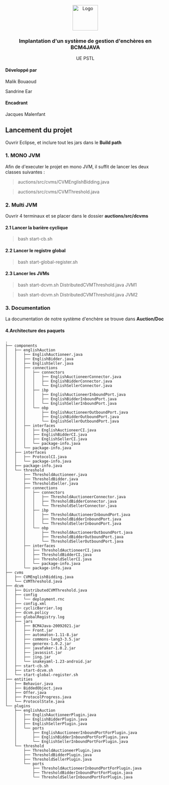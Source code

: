 <div id="top"></div>

<br />
<div align="center">
    <img src="https://cdn-icons.flaticon.com/png/512/566/premium/566761.png?token=exp=1653080572~hmac=38b693ae28aba457fdfe302256241de9" alt="Logo" width="80" height="80">

  <h3 align="center">Implantation d'un système de gestion d'enchères en BCM4JAVA</h3>

  <p align="center">
  UE PSTL
    <br/>
  </p>
</div>

#### Développé par

Malik Bouaoud

Sandrine Ear

#### Encadrant  
Jacques Malenfant

## Lancement du projet

Ouvrir Eclipse, et inclure tout les jars dans le **Build path**

### 1. MONO JVM

Afin de d'executer le projet en mono JVM, il suffit de lancer les deux classes suivantes :

> auctions/src/cvms/CVMEnglishBidding.java

> auctions/src/cvms/CVMThreshold.java


### 2. Multi JVM

Ouvrir 4 terminaux et se placer dans le dossier **auctions/src/dcvms**

#### 2.1 Lancer la barière cyclique
> bash start-cb.sh

#### 2.2 Lancer le registre global
> bash start-global-register.sh

#### 2.3 Lancer les JVMs

> bash  start-dcvm.sh DistributedCVMThreshold.java JVM1

> bash start-dcvm.sh DistributedCVMThreshold.java JVM2


### 3. Documentation

La documentation de notre système d'enchère se trouve dans **Auction/Doc**

#### 4.Architecture des paquets

````
.
├── components
│   ├── englishAuction
│   │   ├── EnglishAuctioneer.java
│   │   ├── EnglishBidder.java
│   │   ├── EnglishSeller.java
│   │   ├── connections
│   │   │   ├── connectors
│   │   │   │   ├── EnglishAuctioneerConnector.java
│   │   │   │   ├── EnglishBidderConnector.java
│   │   │   │   └── EnglishSellerConnector.java
│   │   │   ├── ibp
│   │   │   │   ├── EnglishAuctioneerInboundPort.java
│   │   │   │   ├── EnglishBidderInboundPort.java
│   │   │   │   └── EnglishSellerInboundPort.java
│   │   │   └── obp
│   │   │       ├── EnglishAuctioneerOutboundPort.java
│   │   │       ├── EnglishBidderOutboundPort.java
│   │   │       └── EnglishSellerOutboundPort.java
│   │   ├── interfaces
│   │   │   ├── EnglishAuctioneerCI.java
│   │   │   ├── EnglishBidderCI.java
│   │   │   ├── EnglishSellerCI.java
│   │   │   └── package-info.java
│   │   └── package-info.java
│   ├── interfaces
│   │   ├── ProtocolCI.java
│   │   └── package-info.java
│   ├── package-info.java
│   └── threshold
│       ├── ThresholdAuctioneer.java
│       ├── ThresholdBidder.java
│       ├── ThresholdSeller.java
│       ├── connections
│       │   ├── connectors
│       │   │   ├── ThresholdAuctioneerConnector.java
│       │   │   ├── ThresholdBidderConnector.java
│       │   │   └── ThresholdSellerConnector.java
│       │   ├── ibp
│       │   │   ├── ThresholdAuctioneerInboundPort.java
│       │   │   ├── ThresholdBidderInboundPort.java
│       │   │   └── ThresholdSellerInboundPort.java
│       │   └── obp
│       │       ├── ThresholdAuctioneerOutboundPort.java
│       │       ├── ThresholdBidderOutboundPort.java
│       │       └── ThresholdSellerOutboundPort.java
│       ├── interfaces
│       │   ├── ThresholdAuctioneerCI.java
│       │   ├── ThresholdBidderCI.java
│       │   ├── ThresholdSellerCI.java
│       │   └── package-info.java
│       └── package-info.java
├── cvms
│   ├── CVMEnglishBidding.java
│   └── CVMThreshold.java
├── dcvm
│   ├── DistributedCVMThreshold.java
│   ├── config
│   │   └── deployment.rnc
│   ├── config.xml
│   ├── cyclicBarrier.log
│   ├── dcvm.policy
│   ├── globalRegistry.log
│   ├── jars
│   │   ├── BCM4Java-20092021.jar
│   │   ├── Front.jar
│   │   ├── automaton-1.11-8.jar
│   │   ├── commons-lang3-3.5.jar
│   │   ├── generex-1.0.2.jar
│   │   ├── javafaker-1.0.2.jar
│   │   ├── javassist.jar
│   │   ├── jing.jar
│   │   └── snakeyaml-1.23-android.jar
│   ├── start-cb.sh
│   ├── start-dcvm.sh
│   └── start-global-register.sh
├── entities
│   ├── Behavior.java
│   ├── BiddedObject.java
│   ├── Offer.java
│   ├── ProtocolProgress.java
│   └── ProtocolState.java
└── plugins
    ├── englishAuction
    │   ├── EnglishAuctioneerPlugin.java
    │   ├── EnglishBidderPlugin.java
    │   ├── EnglishSellerPlugin.java
    │   └── ports
    │       ├── EnglishAuctioneerInboundPortForPlugin.java
    │       ├── EnglishBidderInboundPortForPlugin.java
    │       └── EnglishSellerInboundPortForPlugin.java
    └── threshold
        ├── ThresholdAuctioneerPlugin.java
        ├── ThresholdBidderPlugin.java
        ├── ThresholdSellerPlugin.java
        └── ports
            ├── ThresholdAuctioneerInboundPortForPlugin.java
            ├── ThresholdBidderInboundPortForPlugin.java
            └── ThresholdSellerInboundPortForPlugin.java

````
